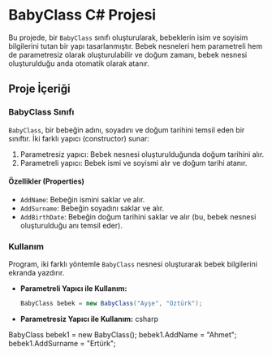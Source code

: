 # BabyClass C# Projesi

Bu projede, bir `BabyClass` sınıfı oluşturularak, bebeklerin isim ve soyisim bilgilerini tutan bir yapı tasarlanmıştır. Bebek nesneleri hem parametreli hem de parametresiz olarak oluşturulabilir ve doğum zamanı, bebek nesnesi oluşturulduğu anda otomatik olarak atanır.

## Proje İçeriği

### BabyClass Sınıfı

`BabyClass`, bir bebeğin adını, soyadını ve doğum tarihini temsil eden bir sınıftır. İki farklı yapıcı (constructor) sunar:
1. Parametresiz yapıcı: Bebek nesnesi oluşturulduğunda doğum tarihini alır.
2. Parametreli yapıcı: Bebek ismi ve soyismi alır ve doğum tarihi atanır.

#### Özellikler (Properties)
- `AddName`: Bebeğin ismini saklar ve alır.
- `AddSurname`: Bebeğin soyadını saklar ve alır.
- `AddBirthDate`: Bebeğin doğum tarihini saklar ve alır (bu, bebek nesnesi oluşturulduğu anı temsil eder).

### Kullanım

Program, iki farklı yöntemle `BabyClass` nesnesi oluşturarak bebek bilgilerini ekranda yazdırır.

- **Parametreli Yapıcı ile Kullanım:**
  ```csharp
  BabyClass bebek = new BabyClass("Ayşe", "Öztürk");

- **Parametresiz Yapıcı ile Kullanım:** 
csharp

BabyClass bebek1 = new BabyClass();
bebek1.AddName = "Ahmet";
bebek1.AddSurname = "Ertürk";
